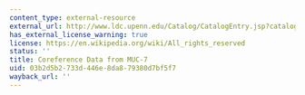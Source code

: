 ```yaml
---
content_type: external-resource
external_url: http://www.ldc.upenn.edu/Catalog/CatalogEntry.jsp?catalogId=LDC2001T02
has_external_license_warning: true
license: https://en.wikipedia.org/wiki/All_rights_reserved
status: ''
title: Coreference Data from MUC-7
uid: 03b2d5b2-733d-446e-8da8-79380d7bf5f7
wayback_url: ''
---
```

